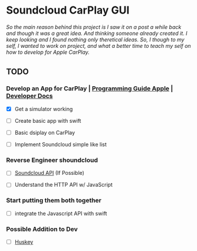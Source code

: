 # Soundcloud CarPlay GUI
###### So the main reason behind this project is I saw it on a post a while back and though it was a great idea. And thinking someone already created it. I keep looking and I found nothing only theretical ideas. So, I though to my self, I wanted to work on project, and what a better time to teach my self on how to develop for Apple CarPlay.

## TODO

### Develop an App for CarPlay | [Programming Guide Apple](https://developer.apple.com/carplay/documentation/CarPlay-App-Programming-Guide.pdf) | [Developer Docs](https://developer.apple.com/documentation/carplay/)
- [x] Get a simulator working
- [ ] Create basic app with swift
- [ ] Basic dsiplay on CarPlay
- [ ] Implement Soundcloud simple like list


### Reverse Engineer shoundcloud
- [ ] [Soundcloud API](https://developers.soundcloud.com/docs) (If Possible)
- [ ] Understand the HTTP API w/ JavaScript


### Start putting them both together
- [ ] integrate the Javascript API with swift


### Possible Addition to Dev
- [ ] [Huskey](https://typicode.github.io/husky/#/)
